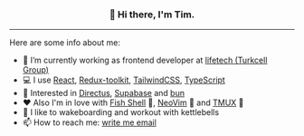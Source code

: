 <h3 align="center">👋 Hi there, I'm Tim.</h3>

---

Here are some info about me:

- 🔭 I’m currently working as frontend developer at [lifetech (Turkcell Group)](https://lifetech.by/)
- 💻 I use [React](https://reactjs.org/), [Redux-toolkit](https://redux-toolkit.js.org/), [TailwindCSS](https://tailwindcss.com/), [TypeScript](https://www.typescriptlang.org/)
- 🧁 Interested in [Directus](x), [Supabase](https://supabase.io/) and [bun](https://bun.sh)
- ❤ Also I'm in love with [Fish Shell](https://fishshell.com/) 💙, [NeoVim](https://neovim.io/) 💚 and [TMUX](https://github.com/tmux/tmux/wiki) 💜
- 💪 I like to wakeboarding and workout with kettlebells
- 📫 How to reach me: [write me email](mailto:timofei@seriakov.pro)

